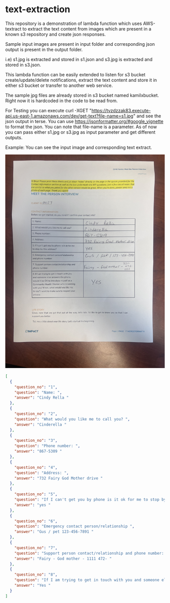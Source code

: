 # text-extraction

This repository is a demonstration of lambda function which uses AWS-textract to extract the text content from images which are present in a known s3 repository and create json responses.

Sample input images are present in input folder and corresponding json output is present in the output folder.

i.e) s1.jpg  is extracted and stored in s1.json and s3.jpg is extracted and stored in s3.json.

This lambda function can be easily extended to listen for s3 bucket create/update/delete notifications, extract the text content and store it in either s3 bucket or transfer to another web service.

The sample jpg files are already stored in s3 bucket named kamilxbucket. Right now it is hardcoded in the code to be read from. 

For Testing you can execute curl -XGET "https://tvzdzzak83.execute-api.us-east-1.amazonaws.com/dev/get-text?file-name=s1.jpg" and see the json output in terse. You can use https://jsonformatter.org/#google_vignette to format the json.  You can note that file-name is a parameter. As of now you can pass either s1.jpg or s3.jpg as input parameter and get different outputs.

Example:
You can see the input image and corresponding text extract.

![alt text](https://github.com/donkhan/text-extraction/blob/main/input/s1.jpg?raw=true)


```json
[
  {
    "question_no": "1",
    "question": "Name: ",
    "answer": "Cindy Rella "
  },
  {
    "question_no": "2",
    "question": "What would you like me to call you? ",
    "answer": "Cinderella "
  },
  {
    "question_no": "3",
    "question": "Phone number: ",
    "answer": "867-5309 "
  },
  {
    "question_no": "4",
    "question": "Address: ",
    "answer": "732 Fairy God Mother drive "
  },
  {
    "question_no": "5",
    "question": "If I can't get you by phone is it ok for me to stop by this address? ",
    "answer": "yes "
  },
  {
    "question_no": "6",
    "question": "Emergency contact person/relationship ",
    "answer": "Gus / pet 123-456-7891 "
  },
  {
    "question_no": "7",
    "question": "Support person contact/relationship and phone number: ",
    "answer": "Fairy - God mother - 1111 472- "
  },
  {
    "question_no": "8",
    "question": "If I am trying to get in touch with you and someone else answers the phone, would it be OK to introduce myself as a ",
    "answer": "Yes "
  }
]
```

